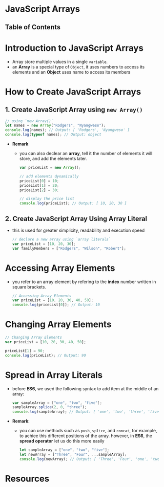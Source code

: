 # JavaScript Arrays

## Table of Contents

# Introduction to JavaScript Arrays

- Array store multiple values in a single `variable`.
- an **Array** is a special type of `Object`, it uses numbers to access its elements and an **Object** uses name to access its members

# How to Create JavaScript Arrays

## 1. Create JavaScript Array using `new Array()`

```js
// using `new Array()`
let names = new Array("Rodgers", "Nyangweso");
console.log(names); // Output: [ 'Rodgers', 'Nyangweso' ]
console.log(typeof names); // Output: object
```

- **Remark**

  - you can also declear an **array**, tell it the number of elements it will store, and add the elements later.

    ```js
    var priceList = new Array();

    // add elements dynamically
    priceList[0] = 10;
    priceList[1] = 20;
    priceList[2] = 30;

    // display the price list
    console.log(priceList); // Output: [ 10, 20, 30 ]
    ```

## 2. Create JavaScript Array Using Array Literal

- this is used for greater simplicity, readability and execution speed
  ```js
  // declare a new array using `array literals`
  var priceList = [10, 20, 30];
  var familyMembers = ["Rodgers", "Wilson", "Robert"];
  ```

# Accessing Array Elements

- you refer to an array element by refering to the **index** number written in square brackets.

  ```js
  // Accessing Array Elements
  var priceList = [10, 20, 30, 40, 50];
  console.log(priceList[0]); // Output: 10
  ```

# Changing Array Elements

```js
// Changing Array Elements
var priceList = [10, 20, 30, 40, 50];

priceList[1] = 90;
console.log(priceList); // Output: 90
```

# Spread in Array Literals

- before **ES6**, we used the following syntax to add item at the middle of an array:

  ```js
  var sampleArray = ["one", "two", "five"];
  sampleArray.splice(2, 0, "three");
  console.log(sampleArray); // Output: [ 'one', 'two', 'three', 'five' ]
  ```

- **Remark**:
  - you can use methods such as `push`, `splice`, and `concat`, for example, to achiee this different positions of the array. however, in **ES6**, the **spread operator** let us do this more easily
    ```js
    let sampleArray = ["one", "two", "five"];
    let newArray = ["Three", "Four", ...sampleArray];
    console.log(newArray); // Output: [ 'Three', 'Four', 'one', 'two', 'five' ]
    ```

# Resources
